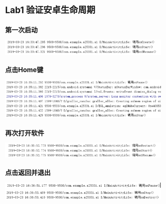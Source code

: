 # Lab1 验证安卓生命周期
## 第一次启动
![第一次启动](https://github.com/HaiErvin/Lab1/blob/master/%E7%AC%AC%E4%B8%80%E6%AC%A1%E5%90%AF%E5%8A%A8.PNG?raw=true)
## 点击Home键
![点击Home键](https://github.com/HaiErvin/Lab1/blob/master/%E7%82%B9%E5%87%BBHome%E9%94%AE.PNG?raw=true)
## 再次打开软件
![再次打开软件](https://github.com/HaiErvin/Lab1/blob/master/%E5%86%8D%E6%AC%A1%E6%89%93%E5%BC%80%E8%BD%AF%E4%BB%B6.PNG?raw=true)
## 点击返回并退出
![点击返回并退出1](https://github.com/HaiErvin/Lab1/blob/master/%E7%82%B9%E5%87%BB%E8%BF%94%E5%9B%9E%E5%B9%B6%E9%80%80%E5%87%BA1.PNG?raw=true)<br>
![点击返回并退出2](https://github.com/HaiErvin/Lab1/blob/master/%E7%82%B9%E5%87%BB%E8%BF%94%E5%9B%9E%E5%B9%B6%E9%80%80%E5%87%BA2.PNG?raw=true)
